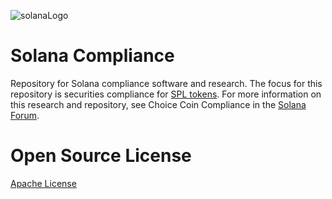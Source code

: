 ![solanaLogo](https://user-images.githubusercontent.com/87402354/171984176-188da662-b4e9-409a-80d0-77945a6f177d.png)

# Solana Compliance
Repository for Solana compliance software and research. The focus for this repository is securities compliance for [SPL tokens](https://spl.solana.com/token). For more information on this research and repository, see Choice Coin Compliance in the [Solana Forum](https://forums.solana.com/t/choice-coin-compliance/8372).

# Open Source License
[Apache License](https://github.com/ChoiceCoin/Solana-Compliance/blob/main/LICENSE)



